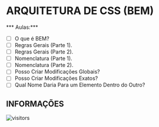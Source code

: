 # ARQUITETURA DE CSS (BEM)

*** Aulas:***

- [ ] O que é BEM?
- [ ] Regras Gerais (Parte 1).
- [ ] Regras Gerais (Parte 2).
- [ ] Nomenclatura (Parte 1).
- [ ] Nomenclatura (Parte 2).
- [ ] Posso Criar Modificações Globais?
- [ ] Posso Criar Modificações Exatos?
- [ ] Qual Nome Daria Para um Elemento Dentro do Outro?

## INFORMAÇÕES

![visitors](https://visitor-badge.glitch.me/badge?page_id=Devgeeknerd.arquitetura-css-front-end-zp "Total de Visitas")
